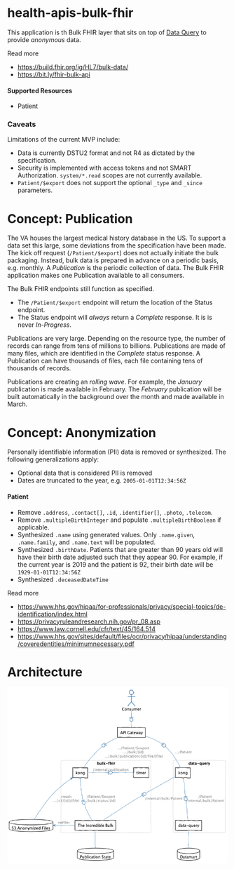 # health-apis-bulk-fhir

This application is th Bulk FHIR layer that sits on top of 
[Data Query](https://github.com/department-of-veterans-affairs/health-apis-data-query)
to provide _anonymous_ data.

Read more
- https://build.fhir.org/ig/HL7/bulk-data/
- https://bit.ly/fhir-bulk-api

#### Supported Resources
- Patient

### Caveats
Limitations of the current MVP include:
- Data is currently DSTU2 format and not R4 as dictated by the specification.
- Security is implemented with access tokens and not SMART Authorization.
  `system/*.read` scopes are not currently available.
- `Patient/$export` does not support the optional `_type` and `_since` parameters.



# Concept: Publication
The VA houses the largest medical history database in the US.
To support a data set this large, some deviations from the specification have been made.
The kick off request (`/Patient/$export`) does not actually initiate the bulk packaging.
Instead, bulk data is prepared in advance on a periodic basis, e.g. monthly.
A _Publication_ is the periodic collection of data.
The Bulk FHIR application makes one Publication available to all consumers.

The Bulk FHIR endpoints still function as specified.
- The `/Patient/$export` endpoint will return the location of the Status endpoint.
- The Status endpoint will _always_ return a _Complete_ response. 
  It is is never _In-Progress_.
  
Publications are very large.
Depending on the resource type, the number of records can range from tens of millions to billions.
Publications are made of many files, which are identified in the _Complete_ status response.
A Publication can have thousands of files, each file containing tens of thousands of records.

Publications are creating an _rolling wave_.
For example, the _January_ publication is made available in February. 
The _February_ publication will be built automatically in the background over the month and made
available in March.



# Concept: Anonymization
Personally identifiable information (PII) data is removed or synthesized.
The following generalizations apply:
- Optional data that is considered PII is removed
- Dates are truncated to the year, e.g. `2005-01-01T12:34:56Z`

#### Patient
- Remove `.address`, `.contact[]`, `.id`, `.identifier[]`, `.photo`, `.telecom`.
- Remove `.multipleBirthInteger` and populate `.multipleBirthBoolean` if applicable.
- Synthesized `.name` using generated values.
  Only `.name.given`, `.name.family`, and `.name.text` will be populated.
- Synthesized  `.birthDate`.
  Patients that are greater than 90 years old will have their birth date adjusted such that
  they appear 90. 
  For example, if the current year is 2019 and the patient is 92, their birth date will be `1929-01-01T12:34:56Z` 
- Synthesized `.deceasedDateTime`

Read more
- https://www.hhs.gov/hipaa/for-professionals/privacy/special-topics/de-identification/index.html
- https://privacyruleandresearch.nih.gov/pr_08.asp
- https://www.law.cornell.edu/cfr/text/45/164.514
- https://www.hhs.gov/sites/default/files/ocr/privacy/hipaa/understanding/coveredentities/minimumnecessary.pdf



# Architecture
![Architecture](/src/plantuml/bulk-search.png)